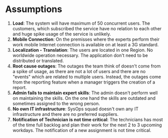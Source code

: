 # Assumptions

1. **Load**: The system will have maximum of 50 concurrent users. The customers, which subscribed the service have no relation to each other and huge spike usage of the service is unlikely.
2. **Mobile Connection**: On the premisses where the experts perform their work mobile Internet connection is available on at least a 3G standard.
3. **Localization - Translation**: The users are located in one Region. No worldwide operation necessary. The application don't need to be distributed or translated.
4. **Root cause outages**: The outages the team think of doesn't come from a spike of usage, as there are not a lot of users and there are no "events" which are related to multiple users. Instead, the outages come from the reporting feature when a manager triggers the creation of a report.
5. **Admin fails to maintain expert skills**: The admin doesn't perform well on maintaining the skills. On the one hand the skills are outdated and sometimes assigned to the wrong person.
6. **No own IT infrastructure**: SysOps squad doesn't own any IT infrastructure and there are no preferred suppliers.
7. **Notification of Technician is not time critical**: The technicians has most of the time full backlog and plan their work for the next 2 to 3 upcoming workdays. The notification of a new assignment is not time critical. 